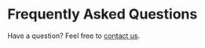 # Frequently Asked Questions

Have a question? Feel free to [contact us](https://www.kitware.com/contact-us/).